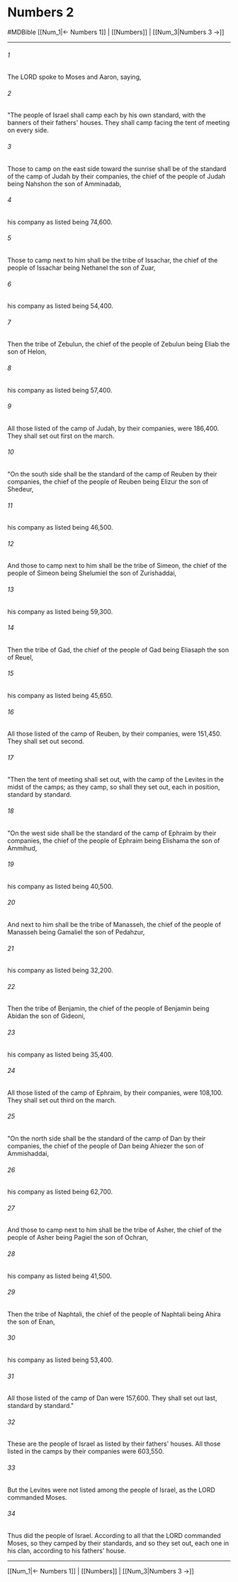 # Numbers 2
#MDBible
[[Num_1|← Numbers 1]] | [[Numbers]] | [[Num_3|Numbers 3 →]]

***

###### 1 

The LORD spoke to Moses and Aaron, saying, 

###### 2 

"The people of Israel shall camp each by his own standard, with the banners of their fathers' houses. They shall camp facing the tent of meeting on every side. 

###### 3 

Those to camp on the east side toward the sunrise shall be of the standard of the camp of Judah by their companies, the chief of the people of Judah being Nahshon the son of Amminadab, 

###### 4 

his company as listed being 74,600. 

###### 5 

Those to camp next to him shall be the tribe of Issachar, the chief of the people of Issachar being Nethanel the son of Zuar, 

###### 6 

his company as listed being 54,400. 

###### 7 

Then the tribe of Zebulun, the chief of the people of Zebulun being Eliab the son of Helon, 

###### 8 

his company as listed being 57,400. 

###### 9 

All those listed of the camp of Judah, by their companies, were 186,400. They shall set out first on the march. 

###### 10 

"On the south side shall be the standard of the camp of Reuben by their companies, the chief of the people of Reuben being Elizur the son of Shedeur, 

###### 11 

his company as listed being 46,500. 

###### 12 

And those to camp next to him shall be the tribe of Simeon, the chief of the people of Simeon being Shelumiel the son of Zurishaddai, 

###### 13 

his company as listed being 59,300. 

###### 14 

Then the tribe of Gad, the chief of the people of Gad being Eliasaph the son of Reuel, 

###### 15 

his company as listed being 45,650. 

###### 16 

All those listed of the camp of Reuben, by their companies, were 151,450. They shall set out second. 

###### 17 

"Then the tent of meeting shall set out, with the camp of the Levites in the midst of the camps; as they camp, so shall they set out, each in position, standard by standard. 

###### 18 

"On the west side shall be the standard of the camp of Ephraim by their companies, the chief of the people of Ephraim being Elishama the son of Ammihud, 

###### 19 

his company as listed being 40,500. 

###### 20 

And next to him shall be the tribe of Manasseh, the chief of the people of Manasseh being Gamaliel the son of Pedahzur, 

###### 21 

his company as listed being 32,200. 

###### 22 

Then the tribe of Benjamin, the chief of the people of Benjamin being Abidan the son of Gideoni, 

###### 23 

his company as listed being 35,400. 

###### 24 

All those listed of the camp of Ephraim, by their companies, were 108,100. They shall set out third on the march. 

###### 25 

"On the north side shall be the standard of the camp of Dan by their companies, the chief of the people of Dan being Ahiezer the son of Ammishaddai, 

###### 26 

his company as listed being 62,700. 

###### 27 

And those to camp next to him shall be the tribe of Asher, the chief of the people of Asher being Pagiel the son of Ochran, 

###### 28 

his company as listed being 41,500. 

###### 29 

Then the tribe of Naphtali, the chief of the people of Naphtali being Ahira the son of Enan, 

###### 30 

his company as listed being 53,400. 

###### 31 

All those listed of the camp of Dan were 157,600. They shall set out last, standard by standard." 

###### 32 

These are the people of Israel as listed by their fathers' houses. All those listed in the camps by their companies were 603,550. 

###### 33 

But the Levites were not listed among the people of Israel, as the LORD commanded Moses. 

###### 34 

Thus did the people of Israel. According to all that the LORD commanded Moses, so they camped by their standards, and so they set out, each one in his clan, according to his fathers' house. 

***

[[Num_1|← Numbers 1]] | [[Numbers]] | [[Num_3|Numbers 3 →]]
